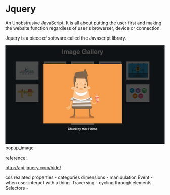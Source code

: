 # Jquery

An Unobstrusive JavaScript. It is all about putting the user first and making the website function regardless of user's browerser, device or connection.

Jquery is a piece of software called the Javascript library.

![character](https://raw.githubusercontent.com/RizAli/Jquery/master/images/popup_image.png "popup window")
popup_image



reference:

http://api.jquery.com/hide/

css realated properties -
categories
dimensions - manipulation
Event - when user interact with a thing.
Traversing - cycling through elements.
Selectors -

